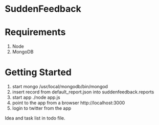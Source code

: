 SuddenFeedback
==============

Requirements
============
1. Node
2. MongoDB

Getting Started
===============
1. start mongo /usr/local/mongodb/bin/mongod
2. insert record from default_report.json into suddenfeedback.reports
3. start app ./node app.js
4. point to the app from a browser http://localhost:3000
5. login to twitter from the app

Idea and task list in todo file.